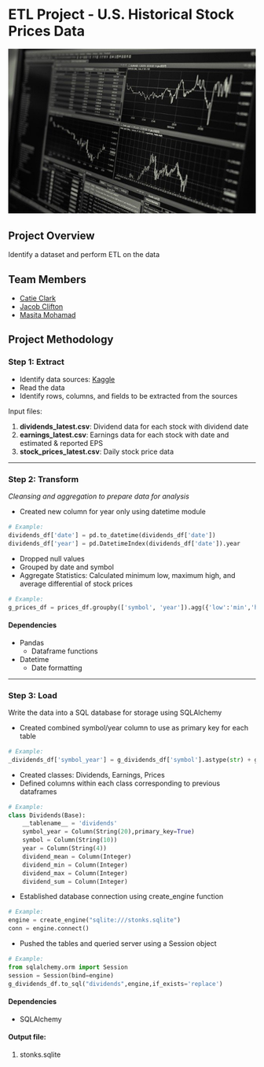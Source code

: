# ETL Project - U.S. Historical Stock Prices Data

![sql.png](stock.jpg)

## Project Overview 
Identify a dataset and perform ETL on the data

## Team Members

* [Catie Clark](https://github.com/csidneyclark)
* [Jacob Clifton](https://github.com/cliftjc1)
* [Masita Mohamad](https://github.com/masitamohamad)

## Project Methodology 
### Step 1: **Extract**

* Identify data sources: [Kaggle](https://www.kaggle.com/tsaustin/us-historical-stock-prices-with-earnings-data/data)
* Read the data 
* Identify rows, columns, and fields to be extracted from the sources

Input files:
1. **dividends_latest.csv**: Dividend data for each stock with dividend date
2. **earnings_latest.csv**: Earnings data for each stock with date and estimated & reported EPS
3. **stock_prices_latest.csv**: Daily stock price data 
---
### Step 2: **Transform**

<em>Cleansing and aggregation to prepare data for analysis</em>
* Created new column for year only using datetime module

```python
# Example:
dividends_df['date'] = pd.to_datetime(dividends_df['date'])
dividends_df['year'] = pd.DatetimeIndex(dividends_df['date']).year
```

* Dropped null values
* Grouped by date and symbol
* Aggregate Statistics: Calculated minimum low, maximum high, and average differential of stock prices

```python
# Example:
g_prices_df = prices_df.groupby(['symbol', 'year']).agg({'low':'min','high':'max','differential':'mean'})
```

#### Dependencies
* Pandas
  * Dataframe functions
* Datetime
  * Date formatting
---
### Step 3: **Load**

</em>Write the data into a SQL database for storage using SQLAlchemy</em>
* Created combined symbol/year column to use as primary key for each table

```python
# Example:
_dividends_df['symbol_year'] = g_dividends_df['symbol'].astype(str) + g_dividends_df['year'].astype(str)
```

* Created classes: Dividends, Earnings, Prices
* Defined columns within each class corresponding to previous dataframes

```python
# Example:
class Dividends(Base):
    __tablename__ = 'dividends'
    symbol_year = Column(String(20),primary_key=True)
    symbol = Column(String(10))
    year = Column(String(4))
    dividend_mean = Column(Integer)
    dividend_min = Column(Integer)
    dividend_max = Column(Integer)
    dividend_sum = Column(Integer)
```

* Established database connection using create_engine function
```python
# Example:
engine = create_engine("sqlite:///stonks.sqlite")
conn = engine.connect()
```

* Pushed the tables and queried server using a Session object
```python
# Example:
from sqlalchemy.orm import Session
session = Session(bind=engine)
g_dividends_df.to_sql("dividends",engine,if_exists='replace')
```

#### Dependencies
* SQLAlchemy

#### Output file:
1. stonks.sqlite

